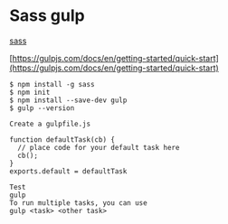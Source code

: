 # Sass gulp

[sass](http://sass-lang.com/guide)

[https://gulpjs.com/docs/en/getting-started/quick-start](https://gulpjs.com/docs/en/getting-started/quick-start)

```
$ npm install -g sass
$ npm init
$ npm install --save-dev gulp
$ gulp --version

Create a gulpfile.js

function defaultTask(cb) {
  // place code for your default task here
  cb();
}
exports.default = defaultTask

Test
gulp
To run multiple tasks, you can use
gulp <task> <other task>
```